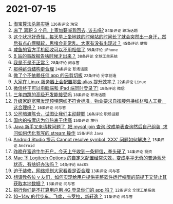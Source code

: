 # 2021-07-15

1. [淘宝算法杀熟实锤](https://www.v2ex.com/t/789616) `126条评论` `淘宝`
1. [麻了 离职 3 个月, 上家加薪喊我回去, 该去吗?](https://www.v2ex.com/t/789680) `84条评论` `职场话题`
1. [这个状况好奇怪，每天早上坐地铁的时候站的时间长了就会突然出一身汗，然后有点心慌腿软，思绪会非常乱。大家有没有出现过？](https://www.v2ex.com/t/789608) `45条评论` `健康`
1. [咸鱼的官方手机回收可以不用相信了](https://www.v2ex.com/t/789657) `39条评论` `iPhone`
1. [B 站的事故报告啥时候才出来？](https://www.v2ex.com/t/789662) `38条评论` `全球工单系统`
1. [我是不是不正常？](https://www.v2ex.com/t/789712) `28条评论` `问与答`
1. [那种薪资结构更合理](https://www.v2ex.com/t/789676) `24条评论` `职场话题`
1. [做了个不依赖任何 app 的云剪切板](https://www.v2ex.com/t/789720) `22条评论` `分享创造`
1. [大家在 Linux 服务器上会配置那些 alias 提升效率？](https://www.v2ex.com/t/789686) `22条评论` `Linux`
1. [微信终于可以电脑端和 iPad 端同时登录了!](https://www.v2ex.com/t/789677) `18条评论` `微信`
1. [三年四跳的高级开发能接受吗](https://www.v2ex.com/t/789673) `18条评论` `职场话题`
1. [升级家庭宽带发现预埋网线不符合标准，物业要求自掏腰包换线材和人工费，这合理吗？](https://www.v2ex.com/t/789709) `16条评论` `问与答`
1. [公司暗渡陈仓，试图让我们主动辞职](https://www.v2ex.com/t/789681) `16条评论` `职场话题`
1. [国内的按摩店为何热衷于疼痛](https://www.v2ex.com/t/789742) `15条评论` `旅行`
1. [Java 新手又来请教问题了, 把 mysql join 查询 改成单表查询然后自己组装, 求问如何优化我写的 stream 操作](https://www.v2ex.com/t/789702) `15条评论` `Java`
1. [Android Studio 提示 Cannot resolve symbol 'XXX' 问题如何解决？](https://www.v2ex.com/t/789610) `15条评论` `Android`
1. [昨晚在富途牛牛开户，今天上午收到一条短信，拳头硬了](https://www.v2ex.com/t/789664) `14条评论` `投资`
1. [Mac 下 Logitech Options 的自定义配置经常失效，变成平平无奇的普通蓝牙状态，有啥好办法吗？](https://www.v2ex.com/t/789658) `14条评论` `macOS`
1. [迫于装修，网络规划大家看看是否合理](https://www.v2ex.com/t/789748) `13条评论` `问与答`
1. [想请教各位 v 友们，如何实现给用户提供完整软件运行权限的前提下又禁止其获取本地数据？](https://www.v2ex.com/t/789675) `13条评论` `问与答`
1. [招行你们是不打算用户用 4G 登录你们的 app 吗？](https://www.v2ex.com/t/789672) `12条评论` `全球工单系统`
1. [10~14w 的代步车，飞度，卡罗拉，新轩逸？](https://www.v2ex.com/t/789746) `11条评论` `问与答`
